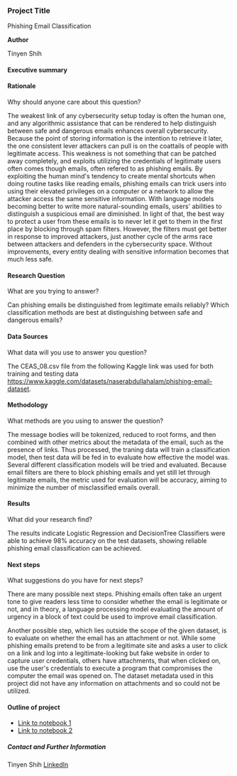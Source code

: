 ### Project Title
Phishing Email Classification

**Author**

Tinyen Shih
#### Executive summary

#### Rationale
Why should anyone care about this question?

The weakest link of any cybersecurity setup today is often the human one, and any algorithmic assistance that can be rendered to help distinguish between safe and dangerous emails enhances overall cybersecurity. Because the point of storing information is the intention to retrieve it later, the one consistent lever attackers can pull is on the coattails of people with legitimate access. This weakness is not something that can be patched away completely, and exploits utilizing the credentials of legitimate users often comes though emails, often refered to as phishing emails.
By exploiting the human mind's tendency to create mental shortcuts when doing routine tasks like reading emails, phishing emails can trick users into using their elevated privileges on a computer or a network to allow the attacker access the same sensitive information. With language models becoming better to write more natural-sounding emails, users' abilities to distinguish a suspicious email are diminished. In light of that, the best way to protect a user from these emails is to never let it get to them in the first place by blocking through spam filters. However, the filters must get better in response to improved attackers, just another cycle of the arms race between attackers and defenders in the cybersecurity space. Without improvements, every entity dealing with sensitive information becomes that much less safe.

#### Research Question
What are you trying to answer?

Can phishing emails be distinguished from legitimate emails reliably? Which classification methods are best at distinguishing between safe and dangerous emails?

#### Data Sources
What data will you use to answer you question?

The CEAS_08.csv file from the following Kaggle link was used for both training and testing data https://www.kaggle.com/datasets/naserabdullahalam/phishing-email-dataset.

#### Methodology
What methods are you using to answer the question?

The message bodies will be tokenized, reduced to root forms, and then combined with other metrics about the metadata of the email, such as the presence of links. Thus processed, the traning data will train a classification model, then test data will be fed in to evaluate how effective the model was. Several different classification models will be tried and evaluated. Because email filters are there to block phishing emails and yet still let through legitimate emails, the metric used for evaluation will be accuracy, aiming to minimize the number of misclassified emails overall. 

#### Results
What did your research find?

The results indicate Logistic Regression and DecisionTree Classifiers were able to achieve 98% accuracy on the test datasets, showing reliable phishing email classification can be achieved.

#### Next steps
What suggestions do you have for next steps?

There are many possible next steps. Phishing emails often take an urgent tone to give readers less time to consider whether the email is legitimate or not, and in theory, a language processing model evaluating the amount of urgency in a block of text could be used to improve email classification.

Another possible step, which lies outside the scope of the given dataset, is to evaluate on whether the email has an attachment or not. While some phishing emails pretend to be from a legitimate site and asks a user to click on a link and log into a legitimate-looking but fake website in order to capture user credentials, others have attachments, that when clicked on, use the user's credentials to execute a program that compromises the computer the email was opened on. The dataset metadata used in this project did not have any information on attachments and so could not be utilized.

#### Outline of project

- [Link to notebook 1](https://github.com/tshih94/PhishingEmailClassification/blob/main/phishmodeling.ipynb)
- [Link to notebook 2](https://github.com/tshih94/PhishingEmailClassification/blob/main/phishmodeling-final.ipynb)

##### Contact and Further Information
Tinyen Shih
[LinkedIn](linkedin.com/in/tinyen-shih)
